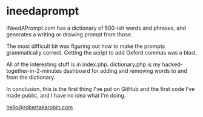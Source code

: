ineedaprompt
============
INeedAPrompt.com has a dictionary of 500-ish words and phrases, and generates a writing or drawing prompt from those.

The most difficult bit was figuring out how to make the prompts grammatically correct. Getting the script to add Oxford commas was a blast.

All of the interesting stuff is in index.php. dictionary.php is my hacked-together-in-2-minutes dashboard for adding and removing words to and from the dictionary.

In conclusion, this is the first thing I've put on GitHub and the first code I've made public, and I have no idea what I'm doing.

hello@robertakarobin.com